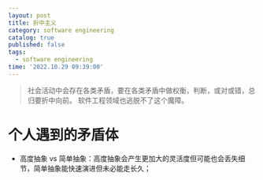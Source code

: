 ```yaml
---
layout: post
title: 折中主义
category: software engineering
catalog: true
published: false 
tags:
  - software engineering
time: '2022.10.29 09:39:00'
---
```

> 社会活动中会存在各类矛盾，要在各类矛盾中做权衡，判断，或对或错，总归要折中向前。
> 软件工程领域也逃脱不了这个魔障。


# 个人遇到的矛盾体

- 高度抽象 vs 简单抽象：高度抽象会产生更加大的灵活度但可能也会丢失细节，简单抽象能快速演进但未必能走长久；
